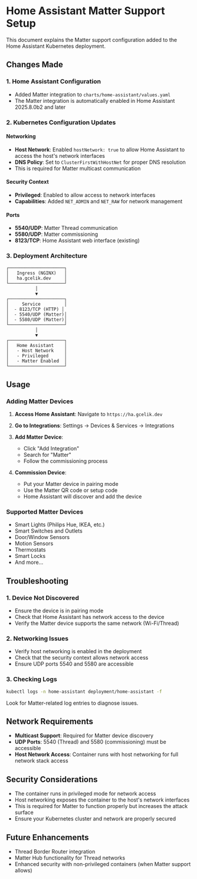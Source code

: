 # Home Assistant Matter Support Setup

This document explains the Matter support configuration added to the Home Assistant Kubernetes deployment.

## Changes Made

### 1. Home Assistant Configuration
- Added Matter integration to `charts/home-assistant/values.yaml`
- The Matter integration is automatically enabled in Home Assistant 2025.8.0b2 and later

### 2. Kubernetes Configuration Updates

#### Networking
- **Host Network**: Enabled `hostNetwork: true` to allow Home Assistant to access the host's network interfaces
- **DNS Policy**: Set to `ClusterFirstWithHostNet` for proper DNS resolution
- This is required for Matter multicast communication

#### Security Context
- **Privileged**: Enabled to allow access to network interfaces
- **Capabilities**: Added `NET_ADMIN` and `NET_RAW` for network management

#### Ports
- **5540/UDP**: Matter Thread communication
- **5580/UDP**: Matter commissioning
- **8123/TCP**: Home Assistant web interface (existing)

### 3. Deployment Architecture

```
┌─────────────────────┐
│   Ingress (NGINX)   │
│   ha.gcelik.dev     │
└─────────────────────┘
           │
           ▼
┌─────────────────────┐
│     Service         │
│  - 8123/TCP (HTTP) │
│  - 5540/UDP (Matter)│
│  - 5580/UDP (Matter)│
└─────────────────────┘
           │
           ▼
┌─────────────────────┐
│   Home Assistant    │
│   - Host Network    │
│   - Privileged      │
│   - Matter Enabled  │
└─────────────────────┘
```

## Usage

### Adding Matter Devices

1. **Access Home Assistant**: Navigate to `https://ha.gcelik.dev`

2. **Go to Integrations**: Settings → Devices & Services → Integrations

3. **Add Matter Device**: 
   - Click "Add Integration"
   - Search for "Matter"
   - Follow the commissioning process

4. **Commission Device**:
   - Put your Matter device in pairing mode
   - Use the Matter QR code or setup code
   - Home Assistant will discover and add the device

### Supported Matter Devices

- Smart Lights (Philips Hue, IKEA, etc.)
- Smart Switches and Outlets
- Door/Window Sensors
- Motion Sensors
- Thermostats
- Smart Locks
- And more...

## Troubleshooting

### 1. Device Not Discovered
- Ensure the device is in pairing mode
- Check that Home Assistant has network access to the device
- Verify the Matter device supports the same network (Wi-Fi/Thread)

### 2. Networking Issues
- Verify host networking is enabled in the deployment
- Check that the security context allows network access
- Ensure UDP ports 5540 and 5580 are accessible

### 3. Checking Logs
```bash
kubectl logs -n home-assistant deployment/home-assistant -f
```

Look for Matter-related log entries to diagnose issues.

## Network Requirements

- **Multicast Support**: Required for Matter device discovery
- **UDP Ports**: 5540 (Thread) and 5580 (commissioning) must be accessible
- **Host Network Access**: Container runs with host networking for full network stack access

## Security Considerations

- The container runs in privileged mode for network access
- Host networking exposes the container to the host's network interfaces
- This is required for Matter to function properly but increases the attack surface
- Ensure your Kubernetes cluster and network are properly secured

## Future Enhancements

- Thread Border Router integration
- Matter Hub functionality for Thread networks
- Enhanced security with non-privileged containers (when Matter support allows)
